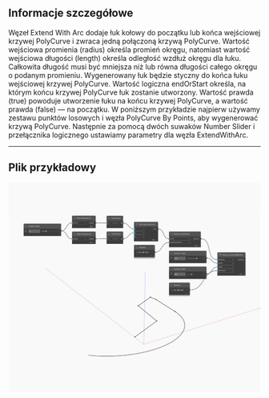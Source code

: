 ## Informacje szczegółowe
Węzeł Extend With Arc dodaje łuk kołowy do początku lub końca wejściowej krzywej PolyCurve i zwraca jedną połączoną krzywą PolyCurve. Wartość wejściowa promienia (radius) określa promień okręgu, natomiast wartość wejściowa długości (length) określa odległość wzdłuż okręgu dla łuku. Całkowita długość musi być mniejsza niż lub równa długości całego okręgu o podanym promieniu. Wygenerowany łuk będzie styczny do końca łuku wejściowej krzywej PolyCurve. Wartość logiczna endOrStart określa, na którym końcu krzywej PolyCurve łuk zostanie utworzony. Wartość prawda (true) powoduje utworzenie łuku na końcu krzywej PolyCurve, a wartość prawda (false) — na początku. W poniższym przykładzie najpierw używamy zestawu punktów losowych i węzła PolyCurve By Points, aby wygenerować krzywą PolyCurve. Następnie za pomocą dwóch suwaków Number Slider i przełącznika logicznego ustawiamy parametry dla węzła ExtendWithArc.
___
## Plik przykładowy

![ExtendWithArc](./Autodesk.DesignScript.Geometry.PolyCurve.ExtendWithArc_img.jpg)

